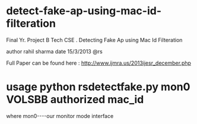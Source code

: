 detect-fake-ap-using-mac-id-filteration
=======================================

Final Yr. Project B Tech CSE . Detecting Fake Ap using Mac Id Filteration
 
 
 author rahil sharma
date 15/3/2013 @rs



Full Paper can be found here :  http://www.ijmra.us/2013ijesr_december.php


# usage python rsdetectfake.py mon0 VOLSBB authorized mac_id
where 
mon0----our monitor mode interface
